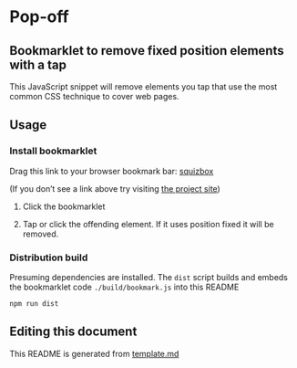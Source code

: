 # Pop-off

## Bookmarklet to remove fixed position elements with a tap

This JavaScript snippet will remove elements you tap that use the most common CSS technique to cover web pages.

## Usage

### Install bookmarklet

Drag this link to your browser bookmark bar: <a href="javascript:(function%20wrapper()%20%7B%0A%20%20%20%20var%20s%20%3D%20document.createElement('script')%0A%20%20%20%20s.innerText%20%3D%20'!'%20%2B%20bookmark.toString()%20%2B%20'()'%0A%20%20%20%20document.head.appendChild(s)%0A%20%20%20%20function%20bookmark()%20%7B%0A%20%20%20%20%20%20const%20isFixed%3Dfunction(e)%7Breturn%22fixed%22%3D%3D%3Dwindow.getComputedStyle(e).getPropertyValue(%22position%22).toLowerCase()%7D%2Ccatcher%3Ddocument.createElement(%22div%22)%3Bcatcher.style.position%3D%22fixed%22%2Ccatcher.style.top%3D%220%22%2Ccatcher.style.left%3D%220%22%2Ccatcher.style.bottom%3D%220%22%2Ccatcher.style.right%3D%220%22%2Ccatcher.style.zIndex%3D%222147483647%22%2Ccatcher.style.cursor%3D%22crosshair%22%2Ccatcher.addEventListener(%22click%22%2Cfunction(e)%7Be.stopPropagation()%3Bconst%20t%3De.pageY-document.documentElement.scrollTop%2Cc%3Ddocument.elementsFromPoint(e.pageX%2Ct).slice(1%2C-1).find(isFixed)%3Bc%3Fc.parentNode.removeChild(c)%3Acatcher.parentNode.removeChild(catcher)%7D)%2Cdocument.body.appendChild(catcher)%3B%0A%20%20%20%20%7D%0A%20%20%7D)()">squizbox</a>

(If you don’t see a link above try visiting [the project site](https://ollicle.github.io/pop-off/))

1. Click the bookmarklet

2. Tap or click the offending element. If it uses position fixed it will be removed.

### Distribution build

Presuming dependencies are installed. The `dist` script builds and embeds the bookmarklet code `./build/bookmark.js` into this README

	npm run dist

## Editing this document

This README is generated from [template.md](src/template.md)
